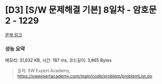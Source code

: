 # [D3] [S/W 문제해결 기본] 8일차 - 암호문2 - 1229 

[문제 링크](https://swexpertacademy.com/main/code/problem/problemDetail.do?contestProbId=AV14yIsqAHYCFAYD) 

### 성능 요약

메모리: 31,632 KB, 시간: 187 ms, 코드길이: 3,865 Bytes



> 출처: SW Expert Academy, https://swexpertacademy.com/main/code/problem/problemList.do